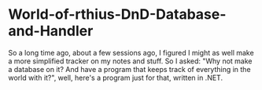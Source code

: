 # World-of-rthius-DnD-Database-and-Handler
So a long time ago, about a few sessions ago, I figured I might as well make a more simplified tracker on my notes and stuff. So I asked: "Why not make a database on it? And have a program that keeps track of everything in the world with it?", well, here's a program just for that, written in .NET.
